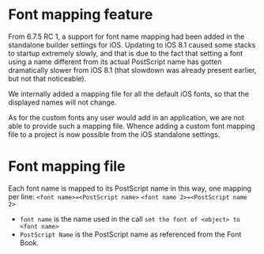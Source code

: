 # Font mapping feature
From 6.7.5 RC 1, a support for font name mapping had been added in the standalone builder settings for iOS.
Updating to iOS 8.1 caused some stacks to startup extremely slowly, and that is due to the fact that setting a font using a name different from its actual PostScript name has gotten dramatically slower from iOS 8.1 (that slowdown was already present earlier, but not that noticeable).

We internally added a mapping file for all the default iOS fonts, so that the displayed names will not change.

As for the custom fonts any user would add in an application, we are not able to provide such a mapping file. Whence adding a custom font mapping file to a project is now possible from the iOS standalone settings.

# Font mapping file
Each font name is mapped to its PostScript name in this way, one mapping per line:
`<font name>=<PostScript name>`
`<font name 2>=<PostScript name 2>`

* `font name` is the name used in the call `set the font of <object> to <font name>`
* `PostScript Name` is the PostScript name as referenced from the Font Book.
